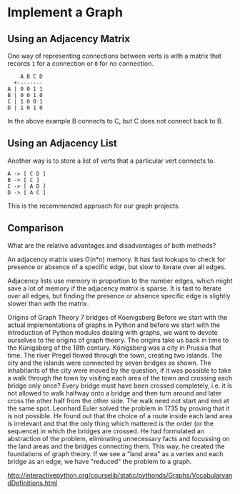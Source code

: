 # Implement a Graph

## Using an Adjacency Matrix 

One way of representing connections between verts is with a matrix that
records `1` for a connection or `0` for no connection.

```
    A B C D
  +--------
A | 0 0 1 1
B | 0 0 1 0
C | 1 0 0 1
D | 1 0 1 0
```

In the above example B connects to C, but C does not connect back to B.

## Using an Adjacency List

Another way is to store a list of verts that a particular vert connects
to.

```
A -> [ C D ]
B -> [ C ]
C -> [ A D ]
D -> [ A C ]
```

This is the recommended approach for our graph projects.

## Comparison

What are the relative advantages and disadvantages of both methods?

An adjacency matrix uses O(n*n) memory. It has fast lookups to check for presence or absence of a specific edge, but slow to iterate over all edges.

Adjacency lists use memory in proportion to the number edges, which might save a lot of memory if the adjacency matrix is sparse. It is fast to iterate over all edges, but finding the presence or absence specific edge is slightly slower than with the matrix.


Origins of Graph Theory
7 bridges of Koenigsberg Before we start with the actual implementations of graphs in Python and before we start with the introduction of Python modules dealing with graphs, we want to devote ourselves to the origins of graph theory.
The origins take us back in time to the Künigsberg of the 18th century. Königsberg was a city in Prussia that time. The river Pregel flowed through the town, creating two islands. The city and the islands were connected by seven bridges as shown. The inhabitants of the city were moved by the question, if it was possible to take a walk through the town by visiting each area of the town and crossing each bridge only once? Every bridge must have been crossed completely, i.e. it is not allowed to walk halfway onto a bridge and then turn around and later cross the other half from the other side. The walk need not start and end at the same spot. Leonhard Euler solved the problem in 1735 by proving that it is not possible. He found out that the choice of a route inside each land area is irrelevant and that the only thing which mattered is the order (or the sequence) in which the bridges are crossed. He had formulated an abstraction of the problem, eliminating unnecessary facts and focussing on the land areas and the bridges connecting them. This way, he created the foundations of graph theory. If we see a "land area" as a vertex and each bridge as an edge, we have "reduced" the problem to a graph. 

http://interactivepython.org/courselib/static/pythonds/Graphs/VocabularyandDefinitions.html


